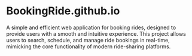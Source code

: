# BookingRide.github.io
A simple and efficient web application for booking rides, designed to provide users with a smooth and intuitive experience. This project allows users to search, schedule, and manage ride bookings in real-time, mimicking the core functionality of modern ride-sharing platforms.
